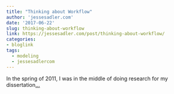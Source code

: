 ```yaml
---
title: "Thinking about Workflow"
author: 'jessesadler.com'
date: '2017-06-22'
slug: thinking-about-workflow
link: https://jessesadler.com/post/thinking-about-workflow/
categories:
- bloglink
tags:
  - modeling
  - jessesadlercom
---
```


In the spring of 2011, I was in the middle of doing research for my dissertation[... <i class="fas fa-external-link-alt"></i>](https://jessesadler.com/post/thinking-about-workflow/)

